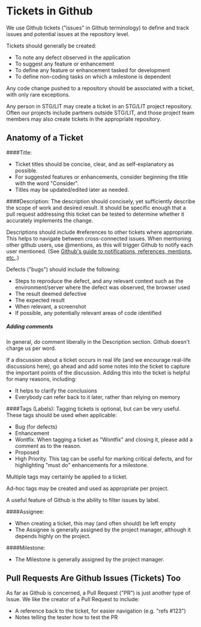 Tickets in Github
=================

We use Github tickets ("issues" in Github terminology) to define and track issues and potential issues at the repository level.

Tickets should generally be created:
- To note any defect observed in the application
- To suggest any feature or enhancement
- To define any feature or enhancement tasked for development
- To define non-coding tasks on which a milestone is dependent

Any code change pushed to a repository should be associated with a ticket, with only rare exceptions.

Any person in STG/LIT may create a ticket in an STG/LIT project repository.  Often our projects include partners outside STG/LIT, and those project team members may also create tickets in the appropriate repository.

Anatomy of a Ticket
-------------------

####Title:
- Ticket titles should be concise, clear, and as self-explanatory as possible.
- For suggested features or enhancements, consider beginning the title with the word "Consider".
- Titles may be updated/edited later as needed.

####Description:
The description should concisely, yet sufficiently describe the scope of work and desired result.  It should be specific enough that a pull request addressing this ticket can be tested to determine whether it accurately implements the change.

Descriptions should include #references to other tickets where appropriate.  This helps to navigate between cross-connected issues.  When mentioning other github users, use @mentions, as this will trigger Github to notify each user mentioned. (See [Github's guide to notifications, references, mentions, etc.](https://guides.github.com/features/issues/index.html#notifications).)

Defects ("bugs") should include the following:
  - Steps to reproduce the defect, and any relevant context such as the environment/server where the defect was observed, the browser used
  - The result deemed defective
  - The expected result
  - When relevant, a screenshot
  - If possible, any potentially relevant areas of code identified

##### Adding comments

In general, *do* comment liberally in the Description section.  Github doesn't charge us per word.

If a discussion about a ticket occurs in real life (and we encourage real-life discussions here), go ahead and add some notes into the ticket to capture the important points of the discussion.  Adding this into the ticket is helpful for many reasons, including:
- It helps to clarify the conclusions
- Everybody can refer back to it later, rather than relying on memory

####Tags (Labels):
Tagging tickets is optional, but can be very useful.  These tags should be used when applicable:
- Bug (for defects)
- Enhancement
- Wontfix.  When tagging a ticket as "Wontfix" and closing it, please add a comment as to the reason.
- Proposed
- High Priority.  This tag can be useful for marking critical defects, and for highlighting "must do" enhancements for a milestone.

Multiple tags may certainly be applied to a ticket.

Ad-hoc tags may be created and used as appropriate per project.

A useful feature of Github is the ability to filter issues by label.

####Assignee:
- When creating a ticket, this may (and often should) be left empty
- The Assignee is generally assigned by the project manager, although it depends highly on the project.

####Milestone:
- The Milestone is generally assigned by the project manager.

Pull Requests Are Github Issues (Tickets) Too
---------------------------------------------

As far as Github is concerned, a Pull Request ("PR") is just another type of Issue.   We like the creator of a Pull Request to include:
- A reference back to the ticket, for easier navigation (e.g. "refs #123")
- Notes telling the tester how to test the PR

